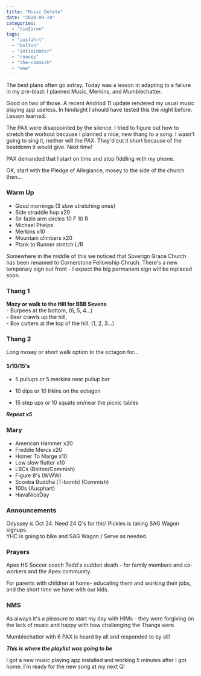 ```yaml
---
title: "Music Delete"
date: "2020-09-24"
categories: 
  - "tin2iron"
tags: 
  - "ausfahrt"
  - "bolton"
  - "intimidator"
  - "rooney"
  - "the-commish"
  - "www"
---
```


The best plans often go astray. Today was a lesson in adapting to a failure in my pre-blast: I planned Music, Merkins, and Mumblechatter.

Good on two of those. A recent Andriod 11 update rendered my usual music playing app useless. In hindsight I should have tested this the night before. Lesson learned.

The PAX were disappointed by the silence. I tried to figure out how to stretch the workout because I planned a nice, new thang to a song. I wasn't going to sing it, neither will the PAX. They'd cut it short because of the beatdown it would give. Next time!

PAX demanded that I start on time and stop fiddling with my phone.

OK, start with the Pledge of Allegiance, mosey to the side of the church then...

### Warm Up

- Good mornings (3 slow stretching ones)
- Side straddle hop x20
- Sir fazio arm circles 10 F 10 R
- Michael Phelps
- Merkins x10
- Mountain climbers x20
- Plank to Runner stretch L/R

Somewhere in the middle of this we noticed that Soverign Grace Church has been renamed to Cornerstone Fellowship Chruch. There's a new temporary sign out front - I expect the big permanent sign will be replaced soon.

### Thang 1

**Mozy or walk to the Hill for BBB Sevens**  
\- Burpees at the bottom, (6, 5, 4...)  
\- Bear crawls up the hill,  
\- Box cutters at the top of the hill. (1, 2, 3...)

### Thang 2

Long mosey or short walk option to the octagon for...

#### 5/10/15's

- 5 pullups or 5 merkins near pullup bar

- 10 dips or 10 Irkins on the octagon

- 15 step ups or 10 squats on/near the picnic tables

_**Repeat x5**_

### Mary

- American Hammer x20
- Freddie Mercs x20
- Homer To Marge x10
- Low slow flutter x10
- LBCs (Bolton/Commish)
- Figure 8's (WWW)
- Scooba Buddha \[T-bomb\] (Commish)
- 100s (Ausphart)
- HavaNiceDay

### Announcements

Odyssey is Oct 24. Need 24 Q's for this! Pickles is taking SAG Wagon signups.  
YHC is going to bike and SAG Wagon / Serve as needed.

### Prayers

Apex HS Soccer coach Todd's sudden death - for family members and co-workers and the Apex community.

For parents with children at home- educating them and working their jobs, and the short time we have with our kids.

### NMS

As always it's a pleasure to start my day with HIMs - they were forgiving on the lack of music and happy with how challenging the Thangs were.

Mumblechatter with 6 PAX is heard by all and responded to by all!

_**This is where the playlist was going to be**_

I got a new music playing app installed and working 5 minutes after I got home. I'm ready for the new song at my next Q!
